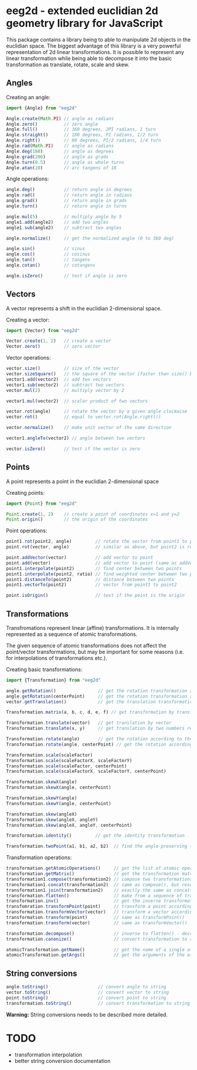 # eeg2d - extended euclidian 2d geometry library for JavaScript

This package contains a library being to able to manipulate 2d objects in the euclidian space.
The biggest advantage of this library is a very powerful representation of 2d linear transformations. It is possible
to represent any linear transformation while being able to decompose it into the basic transformation as
translate, rotate, scale and skew.

## Angles

Creating an angle:
```js
import {Angle} from "eeg2d"

Angle.create(Math.PI) // angle as radians
Angle.zero()          // zero angle
Angle.full()          // 360 degrees, 2PI radians, 1 turn
Angle.straight()      // 180 degrees, PI radians, 1/2 turn
Angle.right()         // 90 degrees, PI/2 radians, 1/4 turn
Angle.rad(Math.PI)    // angle as radians
Angle.deg(180)        // angle as degrees
Angle.grad(200)       // angle as grads
Angle.turn(0.5)       // angle as whole turns
Angle.atan(10)        // arc tangens of 10
```

Angle operations:
```js
angle.deg()           // return angle in degrees
angle.rad()           // return angle in radians
angle.grad()          // return angle in grads
angle.turn()          // return angle in turns

angle.mul(5)          // multiply angle by 5
angle1.add(angle2)    // add two angles
angle1.sub(angle2)    // subtract two angles

angle.normalize()     // get the normalized angle (0 to 360 deg)

angle.sin()           // sinus
angle.cos()           // cosinus
angle.tan()           // tangens
angle.cotan()         // cotangens

angle.isZero()        // test if angle is zero

```

## Vectors

A vector represents a shift in the euclidian 2-dimensional space.

Creating a vector:
```js
import {Vector} from "eeg2d"

Vector.create(1, 2)   // create a vector
Vector.zero()         // zero vector
```

Vector operations:
```js
vector.size()         // size of the vector
vector.sizeSquare()   // the square of the vector (faster than size() because it does not need to comupte the square root)
vector1.add(vector2)  // add two vectors
vector1.sub(vector2)  // subtract two vectors
vector.mul(2)         // multiply vector by 2

vector1.mul(vector2)  // scalar product of two vectors

vector.rot(angle)     // rotate the vector by a given angle clockwise
vector.rot()          // equal to vector.rot(Angle.right())

vector.normalize()    // make unit vector of the same direction

vector1.angleTo(vector2) // angle between two vectors

vector.isZero()       // test if the vector is zero

```

## Points

A point represents a point in the euclidian 2-dimensional space

Creating points:
```js
import {Point} from "eeg2d"

Point.create(1, 2)    // create a point of coordinates x=1 and y=2
Point.origin()        // the origin of the coordinates
```

Point operations:
```js
point1.rot(point2, angle)         // rotate the vector from point1 to point2 by the given angle and get the new point as a result
point.rot(vector, angle)          // similar as above, but point2 is replaced by the vector from point1 to point2

point.addVector(vector)           // add vector to point
point.add(vector)                 // add vector to point (same as addVector)
point1.interpolate(point2)        // find center between two points
point1.interpolate(point2, ratio) // find weighted center between two point (ratio=0 means point1, ratio=1 means point2, ratio=0.5 means the exact center)
point1.distanceTo(point2)         // distance between two points
point1.vectorTo(point2)           // vector from point1 to point2

point.isOrigin()                  // test if the point is the origin

```


## Transformations

Transfromations represent linear (affine) transformations. It is internally represented as a sequence of atomic transformations.

The given sequence of atomic transformations does not affect the point/vector transformations, but may be important for some reasons
(i.e. for interpolations of transformations etc.).


Creating basic transformations:
```js
import {Transformation} from "eeg2d"

angle.getRotation()                // get the rotation transformation according the origin
angle.getRotation(centerPoint)     // get the rotation transformation according the center point
vector.getTranslation()            // get the translation transformation

Transformation.matrix(a, b, c, d, e, f) // get transformation by transformation matrix

Transformation.translate(vector)   // get translation by vector
Transformation.translate(x, y)     // get translation by two numbers representing the translation vector

Transformation.rotate(angle)       // get the rotation according to the origin
Transformation.rotate(angle, centerPoint) // get the rotation according to the centerPoint

Transformation.scale(scaleFactor)
Transformation.scale(scaleFactorX, scaleFactorY)
Transformation.scale(scaleFactor, centerPoint)
Transformation.scale(scaleFactorX, scaleFactorY, centerPoint)

Transformation.skewX(angle)
Transformation.skewX(angle, centerPoint)

Transformation.skewY(angle)
Transformation.skewY(angle, centerPoint)

Transformation.skew(angleX)
Transformation.skew(angleX, angleY)
Transformation.skew(angleX, angleY, centerPoint)

Transformation.identity()         // get the identity transformation

Transformation.twoPoint(a1, b1, a2, b2)  // find the angle-preserving transformation transforming a1 to a2 and b1 to b2
```

Transformation operations:
```js
transformation.getAtomicOperations()     // get the list of atomic operations
transformation.getMatrix()               // get the transformation matrix for the transformation
transformation1.compose(transformation2) // compose two transformations (result is a matrix transformation)
transformation1.concat(transformation2)  // same as compose(), but result is the sequence of both operations
transformation1.join(transformation2)    // exactly the same as concat()
transformation.flatten()                 // make from a sequence of transformation one single matrix transformation
transformation.inv()                     // get the inverse transformation
transfomration.transformPoint(point)     // transform a point according to the transformation
transformation.transformVector(vector)   // transform a vector according to the transformation
transformation.transform(point)          // same as transformPoint()
transformation.transform(vector)         // same as transformVector()

transformation.decompose()               // inverse to flatten() - decompose the transformation to multiple atomic transformations
transformation.canonize()                // convert transformation to a canonical form (use canonical transformations only to represent the result)

atomicTransformation.getName()           // get the name of a single atomic transformation (returned by getAtomicOperations)
atomicTransformation.getArgs()           // get the arguments of the atomic transformation

```

## String conversions

```js
angle.toString()                   // convert angle to string
vector.toString()                  // convert vector to string
point.toString()                   // convert point to string
transformation.toString()          // convert transformation to string
```

**Warning:** String conversions needs to be described more detailed.

# TODO

* transformation interpolation
* better string conversion documentation
